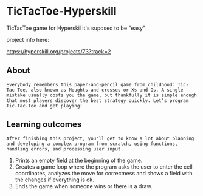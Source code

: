 # TicTacToe-Hyperskill  
TicTacToe game for Hyperskil it's suposed to be "easy"

project info here:

https://hyperskill.org/projects/73?track=2

##  About
`Everybody remembers this paper-and-pencil game from childhood: Tic-Tac-Toe, also known as Noughts and crosses or Xs and Os. A single mistake usually costs you the game, but thankfully it is simple enough that most players discover the best strategy quickly. Let’s program Tic-Tac-Toe and get playing!`  

##  Learning outcomes
`After finishing this project, you'll get to know a lot about planning and developing a complex program from scratch, using functions, handling errors, and processing user input.`

<ol>
	<li>Prints an empty field at the beginning of the game.</li>
	<li>Creates a game loop where the program asks the user to enter the cell coordinates, analyzes the move for correctness and shows a field with the changes if everything is ok.</li>
	<li>Ends the game when someone wins or there is a draw.</li>
</ol>
